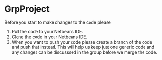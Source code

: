 # GrpProject
Before you start to make changes to the code please 
1. Pull the code to your Netbeans IDE.
2. Clone the code in your Netbeans IDE.
3. When you want to push your code please create a branch of the code and push that instead.
   This will help us keep just one generic code and any changes can be discusssed in the group before we merge the code.
